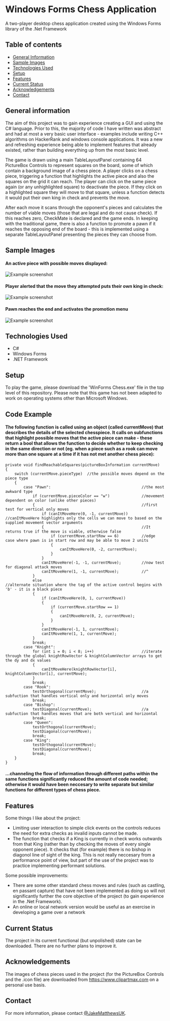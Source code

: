# Windows Forms Chess Application

A two-player desktop chess application created using the Windows Forms library of the .Net Framework

## Table of contents

- [General Information](#general-information)
- [Sample Images](#sample-images)
- [Technologies Used](#technologies-used)
- [Setup](#setup)
- [Features](#features)
- [Current Status](#current-status)
- [Acknowledgements](#acknowledgements)
- [Contact](#contact)

## General information

The aim of this project was to gain experience creating a GUI and using the C# language. Prior to this, the majority of code I have written was abstract and had at most a very basic user interface - examples include writing C++ algorithms on HackerRank and windows console applications. It was a new and refreshing experience being able to implement features that already existed, rather than building everything up from the most basic level.

The game is drawn using a main TableLayoutPanel containing 64 PictureBox Controls to represent squares on the board, some of which contain a background image of a chess piece. A player clicks on a chess piece, triggering a function that highlights the active piece and also the squares on the grid it can reach. The player can click on the same piece again (or any unhighlighted square) to deactivate the piece. If they click on a highlighted square they will move to that square, unless a function detects it would put their own king in check and prevents the move.

After each move it scans through the opponent's pieces and calculates the number of viable moves (those that are legal and do not cause check). If this reaches zero, CheckMate is declared and the game ends. In keeping with the traditional game, there is also a function to promote a pawn if it reaches the opposing end of the board - this is implemented using a separate TableLayoutPanel presenting the pieces they can choose from.

## Sample Images

#### An active piece with possible moves displayed:

![Example screenshot](./cheessReadMeScreenshot.png)

#### Player alerted that the move they attempted puts their own king in check:

![Example screenshot](./cheessReadMeCheckScreenshot.png)

#### Pawn reaches the end and activates the promotion menu

![Example screenshot](./chessReadMePromotionScreenshot.png)

## Technologies Used

- C#
- Windows Forms
- .NET Framework

## Setup

To play the game, please download the 'WinForms Chess.exe' file in the top level of this repository. Please note that this game has not been adapted to work on operating systems other than Microsoft Windows.

## Code Example

#### The following function is called using an object (called currentMove) that describes the details of the selected chesspiece. It calls on subfunctions that highlight possible moves that the active piece can make - these return a bool that allows the function to decide whether to keep checking in the same direction or not (eg. when a piece such as a rook can move more than one square at a time if it has not met another chess piece):

    private void findReachableSquares(pictureBoxInformation currentMove)
    {
        switch (currentMove.pieceType)  //the possible moves depend on the piece type
        {
            case "Pawn":                                        //the most awkward type
                if (currentMove.pieceColor == "w")              //movement dependent on color (unlike other pieces)
                {                                               //first test for vertical only moves
                    if (canItMoveHere(0, -1, currentMove))      //canItMoveHere highlights only the cells we can move to based on the supplied movement vector arguments
                    {                                           //It returns true if the move is viable, otherwise false
                        if (currentMove.startRow == 6)          //edge case where pawn is in start row and may be able to move 2 units
                        {
                            canItMoveHere(0, -2, currentMove);
                        }
                    }
                    canItMoveHere(-1, -1, currentMove);         //now test for diagonal attack moves
                    canItMoveHere(1, -1, currentMove);          //^
                }
                else                                            //alternate situation where the tag of the active control begins with 'b' - it is a black piece
                {
                    if (canItMoveHere(0, 1, currentMove))
                    {
                        if (currentMove.startRow == 1)
                        {
                            canItMoveHere(0, 2, currentMove);
                        }
                    }
                    canItMoveHere(-1, 1, currentMove);
                    canItMoveHere(1, 1, currentMove);
                }
                break;
            case "Knight":
                for (int i = 0; i < 8; i++)                     //iterate through the global knightRowVector & knightColumnVector arrays to get the dy and dx values
                {
                    canItMoveHere(knightRowVector[i], knightColumnVector[i], currentMove);
                }
                break;
            case "Rook":
                testOrthogonal(currentMove);                    //a subfuction that handles vertical only and horizontal only moves
                break;
            case "Bishop":
                testDiagonal(currentMove);                      //a subfuction that handles moves that are both vertical and horizontal
                break;
            case "Queen":
                testOrthogonal(currentMove);
                testDiagonal(currentMove);
                break;
            case "King":
                testOrthogonal(currentMove);
                testDiagonal(currentMove);
                break;
        }
    }

#### ...channeling the flow of information through different paths within the same functions significantly reduced the amount of code needed; otherwise it would have been neccesary to write separate but similar functions for different types of chess piece.

## Features

Some things I like about the project:

- Limiting user interaction to simple click events on the controls reduces the need for extra checks as invalid inputs cannot be made.
- The function that checks if a King is currently in check works outwards from that King (rather than by checking the moves of every single opponent piece). It checks that (for example) there is no bishop in diagonol line of sight of the king. This is not really neccesary from a performance point of view, but part of the use of the project was to practice implementing performant solutions.

Some possible improvements:

- There are some other standard chess moves and rules (such as castling, en passant capture) that have not been implemented as doing so will not significantly further the core objective of the project (to gain experience in the .Net Framework).
- An online or local network version would be useful as an exercise in developing a game over a network

## Current Status

The project in its current functional (but unpolished) state can be downloaded. There are no further plans to improve it.

## Acknowledgements

The images of chess pieces used in the project (for the PictureBox Controls and the .icon file) are downloaded from https://www.clipartmax.com on a personal use basis.

## Contact

For more information, please contact [@JakeMatthewsUK](https://www.jakematthews.uk/).
